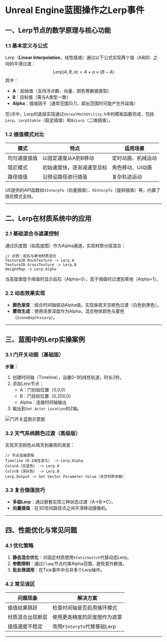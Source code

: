 # Unreal Engine蓝图操作之Lerp事件

## 一、Lerp节点的数学原理与核心功能
### 1.1 基本定义与公式
Lerp（**Linear Interpolation**，线性插值）通过以下公式实现两个值（A和B）之间的平滑过渡：
$$ \text{Lerp}(A, B, \alpha) = A + \alpha \times (B - A) $$
其中：
- **A**：起始值（支持浮点数、向量、颜色等数据类型）
- **B**：目标值（需与A类型一致）
- **Alpha**：插值因子（通常范围[0,1]，超出范围时可能产生外延值）

在UE中，Lerp的底层实现通过`UnrealMathUtility.h`中的模板函数完成，包括`Lerp`、`LerpStable`（稳定插值）和`BiLerp`（二维插值）。

### 1.2 插值模式对比
| 模式          | 特点                            | 适用场景           |
|---------------|---------------------------------|-------------------|
| 均匀速度插值   | 以固定速度从A到B移动            | 定时动画、机械运动 |
| 阻尼模式       | 初始速度快，逐渐减速至目标      | 角色移动、UI动画  |
| 路径插值       | 沿预设路径进行插值              | 复杂轨迹运动      |

UE提供的API函数如`VInterpTo`（向量插值）、`RInterpTo`（旋转插值）等，内置了阻尼模式支持。

---

## 二、Lerp在材质系统中的应用
### 2.1 基础混合与遮罩控制
通过灰度图（如高度图）作为Alpha通道，实现材质分层混合：
```unreal
// 示例：岩石与草地材质混合
Texture2D RockTexture -> Lerp.A
Texture2D GrassTexture -> Lerp.B
HeightMap -> Lerp.Alpha
```
当高度值低于阈值时显示岩石（Alpha=0），高于阈值时过渡到草地（Alpha=1）。

### 2.2 动态效果实现
- **颜色渐变**：结合时间轴驱动Alpha值，实现昼夜天空颜色过渡（白色到黑色）。
- **雾效生成**：使用场景深度作为Alpha，混合物体颜色与雾色（`SceneDepth`+`Lerp`）。

---

## 三、蓝图中的Lerp实操案例
### 3.1 门开关动画（基础版）
**步骤：**
1. 创建时间轴（Timeline），设置0-1的线性轨道，时长2秒。
2. 添加Lerp节点：
   - A：门初始位置（0,0,0）
   - B：门目标位置（0,200,0）
   - Alpha：连接时间轴输出
3. 输出到`Set Actor Location`的Z轴。

![门开关蓝图示意图](假设图片链接)

### 3.2 天气系统颜色过渡（高级版）
实现天空颜色从晴天到暴雨的渐变：
```unreal
// 节点连接逻辑
Timeline（0-1线性变化） -> Lerp.Alpha
ColorA（天蓝色） -> Lerp.A
ColorB（深灰色） -> Lerp.B
Lerp.Output -> Set Vector Parameter Value（天空材质参数）
```

### 3.3 复合插值技巧
- **多级Lerp**：通过嵌套实现三种状态过渡（A→B→C）。
- **向量插值**：在3D空间路径点之间平滑移动摄像机。

---

## 四、性能优化与常见问题
### 4.1 优化策略
1. **静态混合优化**：对固定材质使用`StaticSwitch`代替动态Lerp。
2. **参数限制**：通过`Clamp`节点约束Alpha范围，避免意外数值。
3. **批处理调用**：在Tick事件中合并多个Lerp操作。

### 4.2 常见误区
| 问题现象                | 解决方案                     |
|-------------------------|------------------------------|
| 插值结果跳跃            | 检查时间轴是否启用循环模式   |
| 材质混合出现断层        | 使用更高精度的灰度图作为遮罩 |
| 插值速度不稳定          | 改用`FInterpTo`代替基础Lerp |

---
